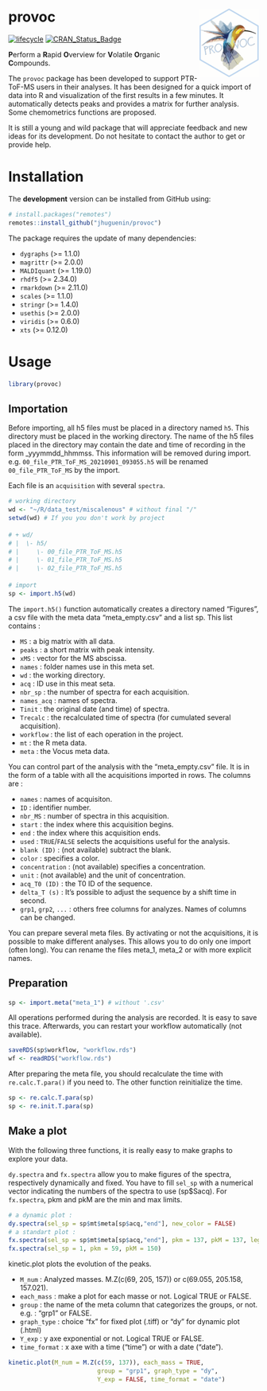 
<!-- README.md is generated from README.Rmd. Please edit that file -->

# provoc <a href='https://github.com/JHuguenin/provoc'><img src='img/imgfile.png' align="right" height="138" /></a>

<!-- badges: start -->
<!-- [![R-CMD-check](https://github.com/JHuguenin/provoc/workflows/R-CMD-check/badge.svg)](https://github.com/JHuguenin/provoc/actions) -->
<!-- [![R build status](https://github.com/JHuguenin/provoc/workflows/R-CMD-check/badge.svg)](https://github.com/mitchelloharawild/icons/actions?workflow=R-CMD-check) -->

[![lifecycle](https://img.shields.io/badge/lifecycle-experimental-orange.svg)](https://www.tidyverse.org/lifecycle/#experimental)
[![CRAN\_Status\_Badge](http://www.r-pkg.org/badges/version/provoc)](https://cran.r-project.org/package=provoc)
<!-- [![Coverage status](https://codecov.io/gh/mitchelloharawild/icons/branch/master/graph/badge.svg)](https://codecov.io/gh/mitchelloharawild/icon?branch=master) -->

<!-- badges: end -->

**P**erform a **R**apid **O**verview for **V**olatile **O**rganic
**C**ompounds.

The `provoc` package has been developed to support PTR-ToF-MS users in
their analyses. It has been designed for a quick import of data into R
and visualization of the first results in a few minutes. It
automatically detects peaks and provides a matrix for further analysis.
Some chemometrics functions are proposed.

It is still a young and wild package that will appreciate feedback and
new ideas for its development. Do not hesitate to contact the author to
get or provide help.

# Installation

The **development** version can be installed from GitHub using:

``` r
# install.packages("remotes")
remotes::install_github("jhuguenin/provoc")
```

The package requires the update of many dependencies:

-   `dygraphs` (&gt;= 1.1.0)  
-   `magrittr` (&gt;= 2.0.0)  
-   `MALDIquant` (&gt;= 1.19.0)  
-   `rhdf5` (&gt;= 2.34.0)  
-   `rmarkdown` (&gt;= 2.11.0)  
-   `scales` (&gt;= 1.1.0)  
-   `stringr` (&gt;= 1.4.0)  
-   `usethis` (&gt;= 2.0.0)  
-   `viridis` (&gt;= 0.6.0)  
-   `xts` (&gt;= 0.12.0)

# Usage

``` r
library(provoc)
```

## Importation

Before importing, all h5 files must be placed in a directory named `h5`.
This directory must be placed in the working directory. The name of the
h5 files placed in the directory may contain the date and time of
recording in the form \_yyymmdd\_hhmmss. This information will be
removed during import. e.g. `00_file_PTR_ToF_MS_20210901_093055.h5` will
be renamed `00_file_PTR_ToF_MS` by the import.

Each file is an `acquisition` with several `spectra`.

``` r
# working directory
wd <- "~/R/data_test/miscalenous" # without final "/"
setwd(wd) # If you you don't work by project

# + wd/
# |  \- h5/
# |     \- 00_file_PTR_ToF_MS.h5
# |     \- 01_file_PTR_ToF_MS.h5
# |     \- 02_file_PTR_ToF_MS.h5

# import
sp <- import.h5(wd)
```

The `import.h5()` function automatically creates a directory named
“Figures”, a csv file with the meta data “meta\_empty.csv” and a list
sp. This list contains :

-   `MS` : a big matrix with all data.  
-   `peaks` : a short matrix with peak intensity.  
-   `xMS` : vector for the MS abscissa.  
-   `names` : folder names use in this meta set.  
-   `wd` : the working directory.  
-   `acq` : ID use in this meat seta.
-   `nbr_sp` : the number of spectra for each acquisition.  
-   `names_acq` : names of spectra.  
-   `Tinit` : the original date (and time) of spectra.  
-   `Trecalc` : the recalculated time of spectra (for cumulated several
    acquisition).  
-   `workflow` : the list of each operation in the project.  
-   `mt` : the R meta data.  
-   `meta` : the Vocus meta data.

You can control part of the analysis with the “meta\_empty.csv” file. It
is in the form of a table with all the acquisitions imported in rows.
The columns are :

-   `names` : names of acquisiton.
-   `ID` : identifier number.
-   `nbr_MS` : number of spectra in this acquisition.
-   `start` : the index where this acquisition begins.
-   `end` : the index where this acquisition ends.
-   `used` : `TRUE`/`FALSE` selects the acquisitions useful for the
    analysis.
-   `blank (ID)` : (not available) subtract the blank.
-   `color` : specifies a color.
-   `concentration` : (not available) specifies a concentration.
-   `unit` : (not available) and the unit of concentration.
-   `acq_T0 (ID)` : the T0 ID of the sequence.
-   `delta_T (s)` : It’s possible to adjust the sequence by a shift time
    in second.
-   `grp1`, `grp2`, `...` : others free columns for analyzes. Names of
    columns can be changed.

You can prepare several meta files. By activating or not the
acquisitions, it is possible to make different analyses. This allows you
to do only one import (often long). You can rename the files meta\_1,
meta\_2 or with more explicit names.

## Preparation

``` r
sp <- import.meta("meta_1") # without '.csv'
```

All operations performed during the analysis are recorded. It is easy to
save this trace. Afterwards, you can restart your workflow automatically
(not available).

``` r
saveRDS(sp$workflow, "workflow.rds")
wf <- readRDS("workflow.rds")
```

After preparing the meta file, you should recalculate the time with
`re.calc.T.para()` if you need to. The other function reinitialize the
time.

``` r
sp <- re.calc.T.para(sp)
sp <- re.init.T.para(sp)
```

## Make a plot

With the following three functions, it is really easy to make graphs to
explore your data.

`dy.spectra` and `fx.spectra` allow you to make figures of the spectra,
respectively dynamically and fixed. You have to fill `sel_sp` with a
numerical vector indicating the numbers of the spectra to use (sp$Sacq).
For `fx.spectra`, pkm and pkM are the min and max limits.

``` r
# a dynamic plot :
dy.spectra(sel_sp = sp$mt$meta[sp$acq,"end"], new_color = FALSE)
# a standart plot :
fx.spectra(sel_sp = sp$mt$meta[sp$acq,"end"], pkm = 137, pkM = 137, leg = "l")
fx.spectra(sel_sp = 1, pkm = 59, pkM = 150)
```

kinetic.plot plots the evolution of the peaks.

-   `M_num` : Analyzed masses. M.Z(c(69, 205, 157)) or c(69.055,
    205.158, 157.021).  
-   `each_mass` : make a plot for each masse or not. Logical TRUE or
    FALSE.  
-   `group` : the name of the meta column that categorizes the groups,
    or not. e.g. : “grp1” or FALSE.  
-   `graph_type` : choice “fx” for fixed plot (.tiff) or “dy” for
    dynamic plot (.html)  
-   `Y_exp` : y axe exponential or not. Logical TRUE or FALSE.  
-   `time_format` : x axe with a time (“time”) or with a date (“date”).

``` r
kinetic.plot(M_num = M.Z(c(59, 137)), each_mass = TRUE,
                         group = "grp1", graph_type = "dy",
                         Y_exp = FALSE, time_format = "date")
```
